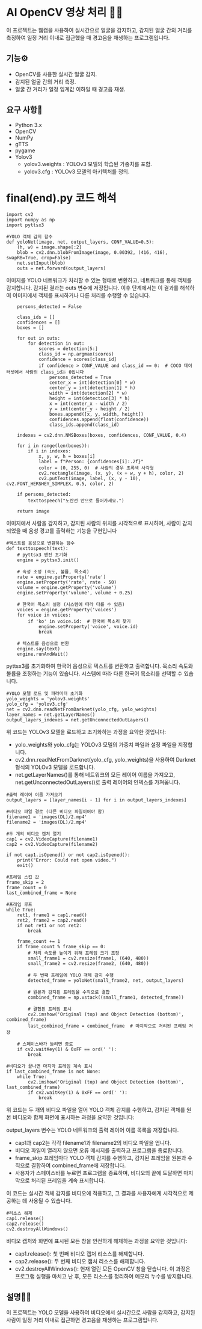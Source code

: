 # AI OpenCV 영상 처리 👨👩
이 프로젝트는 웹캠을 사용하여 실시간으로 얼굴을 감지하고, 감지된 얼굴 간의 거리를 측정하여 일정 거리 이내로 접근했을 때 경고음을 재생하는 프로그램입니다.

## 기능⚙️
+ OpenCV를 사용한 실시간 얼굴 감지.
+ 감지된 얼굴 간의 거리 측정.
+ 얼굴 간 거리가 일정 임계값 이하일 때 경고음 재생.
## 요구 사항🦾
+ Python 3.x
+ OpenCV
+ NumPy
+ gTTS
+ pygame
+ Yolov3
    * yolov3.weights : YOLOv3 모델의 학습된 가중치를 포함.
    * yolov3.cfg : YOLOv3 모델의 아키텍처를 정의.
# final(end).py 코드 해석
```
import cv2
import numpy as np
import pyttsx3

#YOLO 객체 감지 함수
def yoloNet(image, net, output_layers, CONF_VALUE=0.5):
    (h, w) = image.shape[:2]
    blob = cv2.dnn.blobFromImage(image, 0.00392, (416, 416), swapRB=True, crop=False)
    net.setInput(blob)
    outs = net.forward(output_layers)
```
이미지를 YOLO 네트워크가 처리할 수 있는 형태로 변환하고, 네트워크를 통해 객체를 감지합니다. 감지된 결과는 outs 변수에 저장됩니다. 이후 단계에서는 이 결과를 해석하여 이미지에서 객체를 표시하거나 다른 처리를 수행할 수 있습니다.
```
    persons_detected = False

    class_ids = []
    confidences = []
    boxes = []

    for out in outs:
        for detection in out:
            scores = detection[5:]
            class_id = np.argmax(scores)
            confidence = scores[class_id]
            if confidence > CONF_VALUE and class_id == 0:  # COCO 데이터셋에서 사람의 class_id는 0입니다
                persons_detected = True
                center_x = int(detection[0] * w)
                center_y = int(detection[1] * h)
                width = int(detection[2] * w)
                height = int(detection[3] * h)
                x = int(center_x - width / 2)
                y = int(center_y - height / 2)
                boxes.append([x, y, width, height])
                confidences.append(float(confidence))
                class_ids.append(class_id)

    indexes = cv2.dnn.NMSBoxes(boxes, confidences, CONF_VALUE, 0.4)

    for i in range(len(boxes)):
        if i in indexes:
            x, y, w, h = boxes[i]
            label = f"Person: {confidences[i]:.2f}"
            color = (0, 255, 0)  # 사람의 경우 초록색 사각형
            cv2.rectangle(image, (x, y), (x + w, y + h), color, 2)
            cv2.putText(image, label, (x, y - 10), cv2.FONT_HERSHEY_SIMPLEX, 0.5, color, 2)

    if persons_detected:
        texttospeech("노란선 안으로 들어가세요.")

    return image
```
이미지에서 사람을 감지하고, 감지된 사람의 위치를 시각적으로 표시하며, 사람이 감지되었을 때 음성 경고를 출력하는 기능을 구현입니다
```
#텍스트를 음성으로 변환하는 함수
def texttospeech(text):
    # pyttsx3 엔진 초기화
    engine = pyttsx3.init()

    # 속성 조정 (속도, 볼륨, 목소리)
    rate = engine.getProperty('rate')
    engine.setProperty('rate', rate - 50)
    volume = engine.getProperty('volume')
    engine.setProperty('volume', volume + 0.25)

    # 한국어 목소리 설정 (시스템에 따라 다를 수 있음)
    voices = engine.getProperty('voices')
    for voice in voices:
        if 'ko' in voice.id:  # 한국어 목소리 찾기
            engine.setProperty('voice', voice.id)
            break

    # 텍스트를 음성으로 변환
    engine.say(text)
    engine.runAndWait()
```
 pyttsx3를 초기화하여 한국어 음성으로 텍스트를 변환하고 출력합니다. 목소리 속도와 볼륨을 조정하는 기능이 있습니다. 시스템에 따라 다른 한국어 목소리를 선택할 수 있습니다.
```
#YOLO 모델 로드 및 파라미터 초기화
yolo_weights = 'yolov3.weights'
yolo_cfg = 'yolov3.cfg'
net = cv2.dnn.readNetFromDarknet(yolo_cfg, yolo_weights)
layer_names = net.getLayerNames()
output_layers_indexes = net.getUnconnectedOutLayers()
```
위 코드는 YOLOv3 모델을 로드하고 초기화하는 과정을 요약한 것입니다:

+ yolo_weights와 yolo_cfg는 YOLOv3 모델의 가중치 파일과 설정 파일을 지정합니다.
+ cv2.dnn.readNetFromDarknet(yolo_cfg, yolo_weights)을 사용하여 Darknet 형식의 YOLOv3 모델을 로드합니다.
+ net.getLayerNames()를 통해 네트워크의 모든 레이어 이름을 가져오고, net.getUnconnectedOutLayers()로 출력 레이어의 인덱스를 가져옵니다.
```
#출력 레이어 이름 가져오기
output_layers = [layer_names[i - 1] for i in output_layers_indexes]

#비디오 파일 경로 (다른 비디오 파일이어야 함)
filename1 = 'images(DL)/2.mp4'
filename2 = 'images(DL)/2.mp4'

#두 개의 비디오 캡처 열기
cap1 = cv2.VideoCapture(filename1)
cap2 = cv2.VideoCapture(filename2)

if not cap1.isOpened() or not cap2.isOpened():
    print("Error: Could not open video.")
    exit()

#프레임 스킵 값
frame_skip = 2
frame_count = 0
last_combined_frame = None

#프레임 루프
while True:
    ret1, frame1 = cap1.read()
    ret2, frame2 = cap2.read()
    if not ret1 or not ret2:
        break

    frame_count += 1
    if frame_count % frame_skip == 0:
        # 처리 속도를 높이기 위해 프레임 크기 조정
        small_frame1 = cv2.resize(frame1, (640, 480))
        small_frame2 = cv2.resize(frame2, (640, 480))

        # 두 번째 프레임에 YOLO 객체 감지 수행
        detected_frame = yoloNet(small_frame2, net, output_layers)

        # 원본과 감지된 프레임을 수직으로 결합
        combined_frame = np.vstack((small_frame1, detected_frame))

        # 결합된 프레임 표시
        cv2.imshow('Original (top) and Object Detection (bottom)', combined_frame)
        last_combined_frame = combined_frame  # 마지막으로 처리된 프레임 저장

    # 스페이스바가 눌리면 종료
    if cv2.waitKey(1) & 0xFF == ord(' '):
        break

#비디오가 끝나면 마지막 프레임 계속 표시
if last_combined_frame is not None:
    while True:
        cv2.imshow('Original (top) and Object Detection (bottom)', last_combined_frame)
        if cv2.waitKey(1) & 0xFF == ord(' '):
            break
```
위 코드는 두 개의 비디오 파일을 열어 YOLO 객체 감지를 수행하고, 감지된 객체를 원본 비디오와 함께 화면에 표시하는 과정을 요약한 것입니다:

output_layers 변수는 YOLO 네트워크의 출력 레이어 이름 목록을 저장합니다.

+ cap1과 cap2는 각각 filename1과 filename2의 비디오 파일을 엽니다.
+ 비디오 파일이 열리지 않으면 오류 메시지를 출력하고 프로그램을 종료합니다.
+ frame_skip 프레임마다 YOLO 객체 감지를 수행하고, 감지된 프레임을 원본과 수직으로 결합하여 combined_frame에 저장합니다.
+ 사용자가 스페이스바를 누르면 프로그램을 종료하며, 비디오의 끝에 도달하면 마지막으로 처리된 프레임을 계속 표시합니다.

  
이 코드는 실시간 객체 감지를 비디오에 적용하고, 그 결과를 사용자에게 시각적으로 제공하는 데 사용될 수 있습니다.
```
#리소스 해제
cap1.release()
cap2.release()
cv2.destroyAllWindows()
```

비디오 캡처와 화면에 표시된 모든 창을 안전하게 해제하는 과정을 요약한 것입니다:

+ cap1.release(): 첫 번째 비디오 캡처 리소스를 해제합니다.
+ cap2.release(): 두 번째 비디오 캡처 리소스를 해제합니다.
+ cv2.destroyAllWindows(): 현재 열린 모든 OpenCV 창을 닫습니다.
이 과정은 프로그램 실행을 마치고 난 후, 모든 리소스를 정리하여 메모리 누수를 방지합니다.

## 설명🖐🏻
이 프로젝트는 YOLO 모델을 사용하여 비디오에서 실시간으로 사람을 감지하고, 감지된 사람이 일정 거리 이내로 접근하면 경고음을 재생하는 프로그램입니다.
